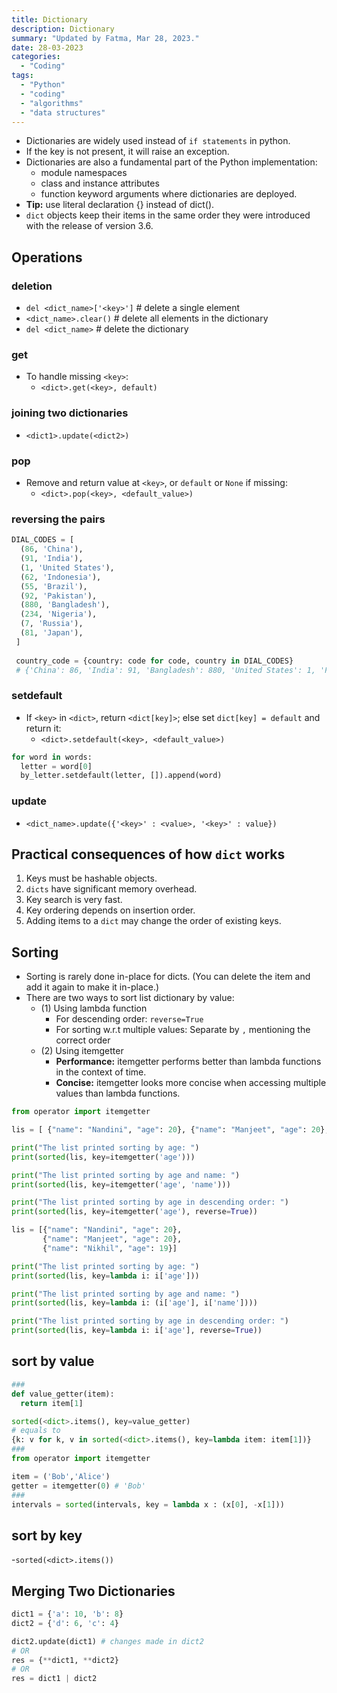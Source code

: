 ```yaml
---
title: Dictionary
description: Dictionary
summary: "Updated by Fatma, Mar 28, 2023."
date: 28-03-2023
categories:
  - "Coding"
tags:
  - "Python"
  - "coding"
  - "algorithms"
  - "data structures"
---
```


- Dictionaries are widely used instead of `if statements` in python.
- If the key is not present, it will raise an exception.
- Dictionaries are also a fundamental part of the Python implementation:
  - module namespaces
  - class and instance attributes
  - function keyword arguments
  where dictionaries are deployed.
- **Tip:** use literal declaration {} instead of dict().
- `dict` objects keep their items in the same order they were introduced with the release of version 3.6.

## Operations

### deletion

- `del <dict_name>['<key>']` # delete a single element
- `<dict_name>.clear()` # delete all elements in the dictionary
- `del <dict_name>` # delete the dictionary

### get

- To handle missing `<key>`:
  - `<dict>.get(<key>, default)`

### joining two dictionaries

- `<dict1>.update(<dict2>)`

### pop

- Remove and return value at `<key>`, or `default` or `None` if missing:
  - `<dict>.pop(<key>, <default_value>)`

### reversing the pairs

```python
DIAL_CODES = [
  (86, 'China'),
  (91, 'India'),
  (1, 'United States'),
  (62, 'Indonesia'),
  (55, 'Brazil'),
  (92, 'Pakistan'),
  (880, 'Bangladesh'),
  (234, 'Nigeria'),
  (7, 'Russia'),
  (81, 'Japan'),
 ]
 
 country_code = {country: code for code, country in DIAL_CODES}
 # {'China': 86, 'India': 91, 'Bangladesh': 880, 'United States': 1, 'Pakistan': 92, 'Japan': 81, 'Russia': 7, 'Brazil': 55, 'Nigeria': 234, 'Indonesia': 62}
```

### setdefault

- If `<key>` in `<dict>`, return `<dict[key]>`; else set `dict[key] = default` and return it:
  - `<dict>.setdefault(<key>, <default_value>)`

```python
for word in words:
  letter = word[0]
  by_letter.setdefault(letter, []).append(word)
```

### update

- `<dict_name>.update({'<key>' : <value>, '<key>' : value})`

## Practical consequences of how `dict` works

1. Keys must be hashable objects.
2. `dicts` have significant memory overhead.
3. Key search is very fast.
4. Key ordering depends on insertion order.
5. Adding items to a `dict` may change the order of existing keys.

## Sorting

- Sorting is rarely done in-place for dicts. (You can delete the item and add it again to make it in-place.)
- There are two ways to sort list dictionary by value:
  - (1) Using lambda function
    - For descending order: `reverse=True`
    - For sorting w.r.t multiple values: Separate by `,` mentioning the correct order
  - (2) Using itemgetter
    - **Performance:** itemgetter performs better than lambda functions in the context of time.
    - **Concise:** itemgetter looks more concise when accessing multiple values than lambda functions.

```python
from operator import itemgetter

lis = [ {"name": "Nandini", "age": 20}, {"name": "Manjeet", "age": 20}, {"name": "Nikhil", "age": 19} ]

print("The list printed sorting by age: ")
print(sorted(lis, key=itemgetter('age')))

print("The list printed sorting by age and name: ")
print(sorted(lis, key=itemgetter('age', 'name')))

print("The list printed sorting by age in descending order: ")
print(sorted(lis, key=itemgetter('age'), reverse=True))
```

```python
lis = [{"name": "Nandini", "age": 20},
       {"name": "Manjeet", "age": 20},
       {"name": "Nikhil", "age": 19}]

print("The list printed sorting by age: ")
print(sorted(lis, key=lambda i: i['age']))

print("The list printed sorting by age and name: ")
print(sorted(lis, key=lambda i: (i['age'], i['name'])))

print("The list printed sorting by age in descending order: ")
print(sorted(lis, key=lambda i: i['age'], reverse=True))
```

## sort by value

```python
###
def value_getter(item):
  return item[1]

sorted(<dict>.items(), key=value_getter)
# equals to
{k: v for k, v in sorted(<dict>.items(), key=lambda item: item[1])}
###
from operator import itemgetter

item = ('Bob','Alice')
getter = itemgetter(0) # 'Bob'
###
intervals = sorted(intervals, key = lambda x : (x[0], -x[1]))
```

## sort by key

-`sorted(<dict>.items())`

## Merging Two Dictionaries

```python
dict1 = {'a': 10, 'b': 8}
dict2 = {'d': 6, 'c': 4}

dict2.update(dict1) # changes made in dict2
# OR
res = {**dict1, **dict2}
# OR
res = dict1 | dict2
```
